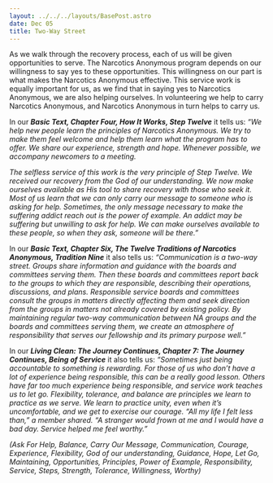 ```yaml
---
layout: ../../../layouts/BasePost.astro
date: Dec 05
title: Two-Way Street
---
```


As we walk through the recovery process, each of us will be given opportunities to serve. The Narcotics Anonymous program depends on our willingness to say yes to these opportunities. This willingness on our part is what makes the Narcotics Anonymous effective. This service work is equally important for us, as we find that in saying yes to Narcotics Anonymous, we are also helping ourselves. In volunteering we help to carry Narcotics Anonymous, and Narcotics Anonymous in turn helps to carry us.

In our ***Basic Text, Chapter Four, How It Works, Step Twelve*** it tells us: *“We help new people learn the principles of Narcotics Anonymous. We try to make them feel welcome and help them learn what the program has to offer. We share our experience, strength and hope. Whenever possible, we accompany newcomers to a meeting.*

*The selfless service of this work is the very principle of Step Twelve. We received our recovery from the God of our understanding. We now make ourselves available as His tool to share recovery with those who seek it. Most of us learn that we can only carry our message to someone who is asking for help. Sometimes, the only message necessary to make the suffering addict reach out is the power of example. An addict may be suffering but unwilling to ask for help. We can make ourselves available to these people, so when they ask, someone will be there.”*

In our ***Basic Text, Chapter Six, The Twelve Traditions of Narcotics Anonymous, Tradition Nine*** it also tells us: *“Communication is a two-way street. Groups share information and guidance with the boards and committees serving them. Then these boards and committees report back to the groups to which they are responsible, describing their operations, discussions, and plans. Responsible service boards and committees consult the groups in matters directly affecting them and seek direction from the groups in matters not already covered by existing policy. By maintaining regular two-way communication between NA groups and the boards and committees serving them, we create an atmosphere of responsibility that serves our fellowship and its primary purpose well.”*

In our ***Living Clean: The Journey Continues, Chapter 7: The Journey Continues, Being of Service*** it also tells us: *“Sometimes just being accountable to something is rewarding. For those of us who don’t have a lot of experience being responsible, this can be a really good lesson. Others have far too much experience being responsible, and service work teaches us to let go. Flexibility, tolerance, and balance are principles we learn to practice as we serve. We learn to practice unity, even when it’s uncomfortable, and we get to exercise our courage. “All my life I felt less than,” a member shared. “A stranger would frown at me and I would have a bad day. Service helped me feel worthy.”*

*(Ask For Help, Balance, Carry Our Message, Communication, Courage, Experience, Flexibility, God of our understanding, Guidance, Hope, Let Go, Maintaining, Opportunities, Principles, Power of Example, Responsibility, Service, Steps, Strength, Tolerance, Willingness, Worthy)*
